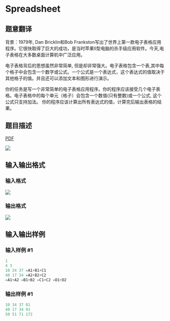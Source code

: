 # Spreadsheet

## 题意翻译

背景：1979年, Dan Bricklin和Bob Frankston写出了世界上第一款电子表格应用程序。它很快取得了巨大的成功，是当时苹果II型电脑的杀手级应用软件。今天,电子表格在大多数桌面计算机中广泛应用。

电子表格背后的思想虽然非常简单, 但是却非常强大。电子表格包含一个表,其中每个格子中会包含一个数字或公式。一个公式是一个表达式，这个表达式的值取决于其他格子的值。并且还可以添加文本和图形进行演示。

你的任务是写一个非常简单的电子表格应用程序。你的程序应该接受几个电子表格。电子表格中的每个单元（格子）会包含一个数值(只有整数)或一个公式, 这个公式只支持加法。 你的程序应该计算出所有表达式的值，计算完后输出表格的结果。

## 题目描述

[problemUrl]: https://uva.onlinejudge.org/index.php?option=com_onlinejudge&Itemid=8&category=3&page=show_problem&problem=132

[PDF](https://uva.onlinejudge.org/external/1/p196.pdf)

![](https://cdn.luogu.com.cn/upload/vjudge_pic/UVA196/67eb0178877a1fb3a5b067c0ce81062192ee4737.png)

## 输入输出格式

### 输入格式

![](https://cdn.luogu.com.cn/upload/vjudge_pic/UVA196/ec9d2c6feace286d3d65a241c2f9d4e1be75124e.png)

### 输出格式

![](https://cdn.luogu.com.cn/upload/vjudge_pic/UVA196/58e603600a928090fff13860a7d9e93a928836d7.png)

## 输入输出样例

### 输入样例 #1

```cpp
1
4 3
10 34 37 =A1+B1+C1
40 17 34 =A2+B2+C2
=A1+A2 =B1+B2 =C1+C2 =D1+D2
```


### 输出样例 #1

```cpp
10 34 37 81
40 17 34 91
50 51 71 172
```


